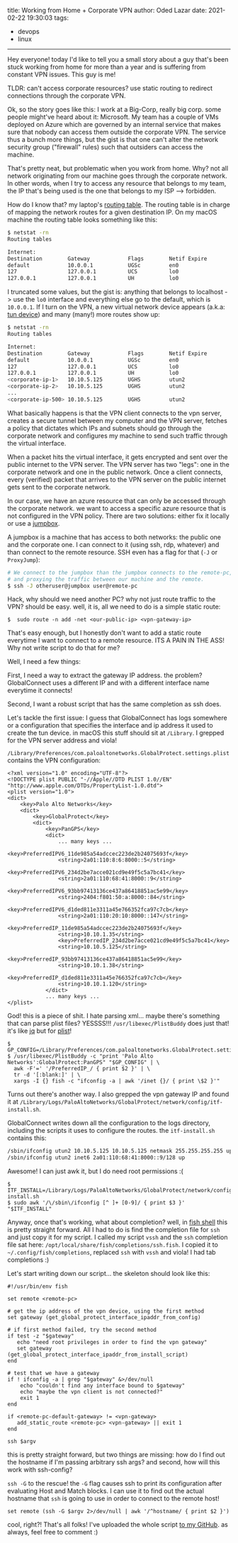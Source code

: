 title: Working from Home + Corporate VPN
author: Oded Lazar
date: 2021-02-22 19:30:03
tags:
 - devops
 - linux
---
Hey everyone! today I'd like to tell you a small story about a guy that's been stuck working from home for more than a year and is suffering from constant VPN issues. This guy is me!

TLDR: can't access corporate resources? use static routing to redirect connections through the corporate VPN.

Ok, so the story goes like this: I work at a Big-Corp, really big corp. some people might've heard about it: Microsoft. My team has a couple of VMs deployed on Azure which are governed by an internal service that makes sure that nobody can access them outside the corporate VPN. The service thus a bunch more things, but the gist is that one can't alter the network security group ("firewall" rules) such that outsiders can access the machine.

That's pretty neat, but problematic when you work from home. Why? not all network originating from our machine goes through the corporate network. In other words, when I try to access any resource that belongs to my team, the IP that's being used is the one that belongs to my ISP --> forbidden.

How do I know that? my laptop's [routing table](https://en.wikipedia.org/wiki/Routing_table). The routing table is in charge of mapping the network routes for a given destination IP. On my macOS machine the routing table looks something like this:

```bash
$ netstat -rn
Routing tables

Internet:
Destination        Gateway            Flags        Netif Expire
default            10.0.0.1           UGSc         en0
127                127.0.0.1          UCS          lo0       
127.0.0.1          127.0.0.1          UH           lo0       
```

I truncated some values, but the gist is: anything that belongs to localhost -> use the `lo0` interface and everything else go to the default, which is `10.0.0.1`. If I turn on the VPN, a new virtual network device appears (a.k.a: [tun device](https://en.wikipedia.org/wiki/TUN/TAP)) and many (many!) more routes show up:

```bash
$ netstat -rn
Routing tables

Internet:
Destination        Gateway            Flags        Netif Expire
default            10.0.0.1           UGSc         en0
127                127.0.0.1          UCS          lo0       
127.0.0.1          127.0.0.1          UH           lo0       
<corporate-ip-1>   10.10.5.125        UGHS         utun2       
<corporate-ip-2>   10.10.5.125        UGHS         utun2       
...
<corporate-ip-500> 10.10.5.125        UGHS         utun2       
```

What basically happens is that the VPN client connects to the vpn server, creates a secure tunnel between my computer and the VPN server, fetches a policy that dictates which IPs and subnets should go through the corporate network and configures my machine to send such traffic through the virtual interface.

When a packet hits the virtual interface, it gets encrypted and sent over the public internet to the VPN server. The VPN server has two "legs": one in the corporate network and one in the public network. Once a client connects, every (verified) packet that arrives to the VPN server on the public internet gets sent to the corporate network.

In our case, we have an azure resource that can only be accessed through the corporate network.
we want to access a specific azure resource that is not configured in the VPN policy. There are two solutions: either fix it locally or use a [jumpbox](https://en.wikipedia.org/wiki/Jump_server).

A jumpbox is a machine that has access to both networks: the public one and the corporate one. I can connect to it (using ssh, rdp, whatever) and than connect to the remote resource. SSH even has a flag for that (`-J` or `ProxyJump`):
```bash
# We connect to the jumpbox than the jumpbox connects to the remote-pc,
# and proxying the traffic between our machine and the remote.
$ ssh -J otheruser@jumpbox user@remote-pc
```

Hack, why should we need another PC? why not just route traffic to the VPN? should be easy. well, it is, all we need to do is a simple static route:
```
$  sudo route -n add -net <our-public-ip> <vpn-gateway-ip>
```

That's easy enough, but I honestly don't want to add a static route everytime I want to connect to a remote resource. ITS A PAIN IN THE ASS! Why not write script to do that for me?

Well, I need a few things:

First, I need a way to extract the gateway IP address. the problem? GlobalConnect uses a different IP and with a different interface name everytime it connects!

Second, I want a robust script that has the same completion as ssh does.

Let's tackle the first issue: I guess that GlobalConnect has logs somewhere or a configuration that specifies the interface and ip address it used to create the tun device. in macOS this stuff should sit at `/Library`. I grepped for the VPN server address and viola!

`/Library/Preferences/com.paloaltonetworks.GlobalProtect.settings.plist` contains the VPN configuration:

```
<?xml version="1.0" encoding="UTF-8"?>
<!DOCTYPE plist PUBLIC "-//Apple//DTD PLIST 1.0//EN" "http://www.apple.com/DTDs/PropertyList-1.0.dtd">
<plist version="1.0">
<dict>
	<key>Palo Alto Networks</key>
	<dict>
		<key>GlobalProtect</key>
		<dict>
			<key>PanGPS</key>
			<dict>
                ... many keys ...
				<key>PreferredIPV6_11de985a54adccec223de2b24075693f</key>
				<string>2a01:110:8:6:8000::5</string>
				<key>PreferredIPV6_234d2be7acce021cd9e49f5c5a7bc41</key>
				<string>2a01:110:68:41:8000::9</string>
				<key>PreferredIPV6_93bb97413136ce437a86418851ac5e99</key>
				<string>2404:f801:50:a:8000::84</string>
				<key>PreferredIPV6_d1ded811e3311a45e766352fca97c7cb</key>
				<string>2a01:110:20:10:8000::147</string>
				<key>PreferredIP_11de985a54adccec223de2b24075693f</key>
				<string>10.10.1.35</string>
				<key>PreferredIP_234d2be7acce021cd9e49f5c5a7bc41</key>
				<string>10.10.5.125</string>
				<key>PreferredIP_93bb97413136ce437a86418851ac5e99</key>
				<string>10.10.1.38</string>
				<key>PreferredIP_d1ded811e3311a45e766352fca97c7cb</key>
				<string>10.10.1.120</string>
			</dict>
            ... many keys ...
</plist>
```

God! this is a piece of shit. I hate parsing xml... maybe there's something that can parse plist files? YESSSS!!! `/usr/libexec/PlistBuddy` does just that! it's like [jq](https://stedolan.github.io/jq/) but for [plist](https://en.wikipedia.org/wiki/Property_list)!

```
$ GP_CONFIG=/Library/Preferences/com.paloaltonetworks.GlobalProtect.settings.plist
$ /usr/libexec/PlistBuddy -c "print 'Palo Alto Networks':GlobalProtect:PanGPS" "$GP_CONFIG" | \
  awk -F'=' '/PreferredIP_/ { print $2 }' | \
  tr -d '[:blank:]' | \
  xargs -I {} fish -c "ifconfig -a | awk '/inet {}/ { print \$2 }'"
```

Turns out there's another way. I also grepped the vpn gateway IP and found it at `/Library/Logs/PaloAltoNetworks/GlobalProtect/network/config/itf-install.sh`.

GlobalConnect writes down all the configuration to the logs directory, including the scripts it uses to configure the routes. the `itf-install.sh` contains this:
```bash
/sbin/ifconfig utun2 10.10.5.125 10.10.5.125 netmask 255.255.255.255 up
/sbin/ifconfig utun2 inet6 2a01:110:68:41:8000::9/128 up
```

Awesome! I can just awk it, but I do need root permissions :(
```
$ ITF_INSTALL=/Library/Logs/PaloAltoNetworks/GlobalProtect/network/config/itf-install.sh
$ sudo awk '/\/sbin\/ifconfig [^ ]+ [0-9]/ { print $3 }' "$ITF_INSTALL"
```

Anyway, once that's working, what about completion? well, in [fish shell](https://fishshell.com/) this is pretty straight forward. All I had to do is find the completion file for `ssh` and just copy it for my script. I called my script `vssh` and the `ssh` completion file sat here: `/opt/local/share/fish/completions/ssh.fish`. I copied it to `~/.config/fish/completions`, replaced `ssh` with `vssh` and viola! I had tab completions :)

Let's start writing down our script... the skeleton should look like this:
```
#!/usr/bin/env fish

set remote <remote-pc>

# get the ip address of the vpn device, using the first method
set gateway (get_global_protect_interface_ipaddr_from_config)

# if first method failed, try the second method
if test -z "$gateway"
   echo "need root privileges in order to find the vpn gateway"
   set gateway (get_global_protect_interface_ipaddr_from_install_script)
end

# test that we have a gateway
if ! ifconfig -a | grep "$gateway" &>/dev/null
    echo "couldn't find any interface bound to $gateway"
    echo "maybe the vpn client is not connected?"
    exit 1
end

if <remote-pc-default-gateway> != <vpn-gateway>
   add_static_route <remote-pc> <vpn-gateway> || exit 1
end

ssh $argv
```

this is pretty straight forward, but two things are missing: how do I find out the hostname if I'm passing arbitrary ssh args? and second, how will this work with ssh-config?

`ssh -G` to the rescue! the `-G` flag causes ssh to print its configuration after evaluating Host and Match blocks. I can use it to find out the actual hostname that `ssh` is going to use in order to connect to the remote host!

```
set remote (ssh -G $argv 2>/dev/null | awk '/^hostname/ { print $2 }')
```

cool, right?! That's all folks! I've uploaded the whole script [to my GitHub](https://gist.github.com/odedlaz/d7ab932bb6c26912bfa64de32d0cfb53). as always, feel free to comment :)
